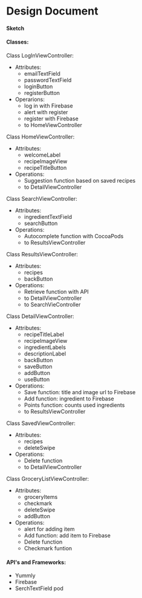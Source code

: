 # Design Document  
  
#### Sketch  
  
#### Classes:  
Class LogInViewController:  
* Attributes:
  * emailTextField
  * passwordTextField
  * loginButton
  * registerButton
* Operarions:
  * log in with Firebase
  * alert with register
  * register with Firebase
  * to HomeViewController
  
Class HomeViewController:
* Attributes:
  * welcomeLabel
  * recipeImageView
  * recipeTitleButton
* Operations:
  * Suggestion function based on saved recipes
  * to DetailViewController
  
Class SearchViewController:
* Attributes:
  * ingredientTextField
  * searchButton
* Operations:
  * Autocomplete function with CocoaPods
  * to ResultsViewController
  
Class ResultsViewController:
* Attributes:
  * recipes
  * backButton
* Operations:
  * Retrieve function with API
  * to DetailViewController
  * to SearchVieController
  
Class DetailViewController:
* Attributes:
  * recipeTitleLabel
  * recipeImageView
  * ingredientLabels
  * descriptionLabel
  * backButton
  * saveButton
  * addButton
  * useButton
* Operations:
  * Save function: title and image url to Firebase
  * Add function: ingredient to Firebase
  * Points function: counts used ingredients
  * to ResultsViewController
  
Class SavedViewController:
* Attributes:
  * recipes
  * deleteSwipe
* Operations:
  * Delete function
  * to DetailViewController
  
Class GroceryListViewController:
* Attributes:
  * groceryItems
  * checkmark
  * deleteSwipe
  * addButton
* Operations:
  * alert for adding item
  * Add function: add item to Firebase
  * Delete function
  * Checkmark funtion
  
#### API's and Frameworks:  
* Yummly
* Firebase
* SerchTextField pod
  
